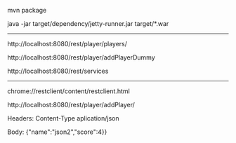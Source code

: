 mvn package

java -jar target/dependency/jetty-runner.jar target/*.war

-------------

http://localhost:8080/rest/player/players/

http://localhost:8080/rest/player/addPlayerDummy

http://localhost:8080/rest/services

------------

chrome://restclient/content/restclient.html

http://localhost:8080/rest/player/addPlayer/

Headers: Content-Type aplication/json

Body: {"name":"json2","score":4}}

